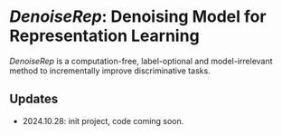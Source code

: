 # _DenoiseRep_: Denoising Model for Representation Learning

_DenoiseRep_ is a computation-free, label-optional and model-irrelevant method to incrementally improve discriminative tasks. 

## Updates

- 2024.10.28: init project, code coming soon.
